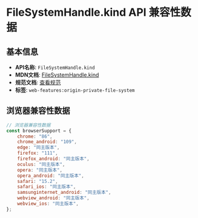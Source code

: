 # FileSystemHandle.kind API 兼容性数据

## 基本信息

- **API名称**: `FileSystemHandle.kind`
- **MDN文档**: [FileSystemHandle.kind](https://developer.mozilla.org/docs/Web/API/FileSystemHandle/kind)
- **规范文档**: [查看规范](https://fs.spec.whatwg.org/#ref-for-dom-filesystemhandle-kind①)
- **标签**: `web-features:origin-private-file-system`

## 浏览器兼容性数据

```javascript
// 浏览器兼容性数据
const browserSupport = {
    chrome: "86",
    chrome_android: "109",
    edge: "同主版本",
    firefox: "111",
    firefox_android: "同主版本",
    oculus: "同主版本",
    opera: "同主版本",
    opera_android: "同主版本",
    safari: "15.2",
    safari_ios: "同主版本",
    samsunginternet_android: "同主版本",
    webview_android: "同主版本",
    webview_ios: "同主版本",
};

```

